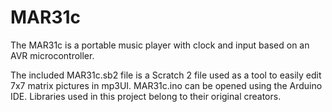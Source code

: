 # MAR31c
The MAR31c is a portable music player with clock and input based on an AVR microcontroller.

The included MAR31c.sb2 file is a Scratch 2 file used as a tool to easily edit 7x7 matrix pictures in mp3UI.
MAR31c.ino can be opened using the Arduino IDE.
Libraries used in this project belong to their original creators.
